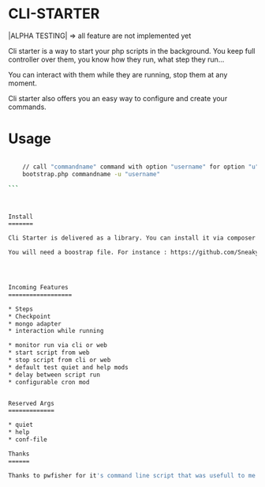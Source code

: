 CLI-STARTER
===========

|ALPHA TESTING| => all feature are not implemented yet

Cli starter is a way to start your php scripts in the background.
You keep full controller over them, you know how they run, what step they run...

You can interact with them while they are running, stop them at any moment.

Cli starter also offers you an easy way to configure and create your commands.


Usage
=====

````sh

    // call "commandname" command with option "username" for option "u"
    bootstrap.php commandname -u "username"

```



Install
=======

Cli Starter is delivered as a library. You can install it via composer : ``sneakybobito/cli-starter``

You will need a boostrap file. For instance : https://github.com/SneakyBobito/php-cli-starter/blob/master/bootstrap-example.php




Incoming Features
==================

* Steps
* Checkpoint
* mongo adapter
* interaction while running

* monitor run via cli or web 
* start script from web
* stop script from cli or web
* default test quiet and help mods
* delay between script run
* configurable cron mod


Reserved Args
=============

* quiet
* help
* conf-file

Thanks
======

Thanks to pwfisher for it's command line script that was usefull to me : https://github.com/pwfisher/CommandLine.php